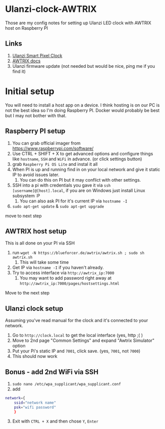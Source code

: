# Ulanzi-clock-AWTRIX
Those are my config notes for setting up Ulanzi LED clock with AWTRIX host on Raspberry PI

## Links
1. [Ulanzi Smart Pixel Clock](https://www.ulanzi.com/products/ulanzi-pixel-smart-clock-2882)
2. [AWTRIX docs](https://awtrixdocs.blueforcer.de/#/en-en/host?id=quickstart)
3. Ulanzi firmware update (not needed but would be nice, ping me if you find it)

# Initial setup
You will need to install a host app on a device. I think hosting is on our PC is not the best idea so  I'm doing Raspberry PI. 
Docker would probably be best but I may not bother with that.

## Raspberry PI setup
1. You can grab official imager from https://www.raspberrypi.com/software/
2. Use CTRL + SHIFT + X to get advanced options and configure things like `hostname`, `SSH` and `WiFi` in advance. (or click settings button)
3. grab `Raspberry Pi OS Lite` and instal it all
4. When PI is up and running find in on your local network and give it static IP to avoid issues later.
   1. You can do this on PI but it may conflict with other settings.
5. SSH into a pi with credentials you gave it via `ssh [username]@[host].local`, if you are on Windows just install Linux subsystem :P
   1. You can also ask PI for it's current IP via `hostname -I`
6. `sudo apt-get update` & `sudo apt-get upgrade`
   
move to next step

## AWTRIX host setup
This is all done on your PI via SSH
1. run `wget -N https://blueforcer.de/awtrix/awtrix.sh ; sudo sh awtrix.sh`
   1. This will take some time
2. Get IP via `hostname -I` if you haven't already.
3. Try to access interface via `http://awtrix_ip:7000`
   1. You may want to add password right away at `http://awtrix_ip:7000/pages/hostsettings.html`

Move to the next step

## Ulanzi clock setup
Assuming you've read manual for the clock and it's connected to your network.
1. Go to `http://clock.local` to get the local interface (yes, http ;( )
2. Move to 2nd page "Common Settings" and expand "Awtrix Simulator" option
3. Put your Pi's static IP and `7001`, click save. (yes, `7001`, not `7000`)
4. This should now work


## Bonus - add 2nd WiFi via SSH
1. `sudo nano /etc/wpa_supplicant/wpa_supplicant.conf`
2. add
```bash
network={
    ssid="network name"
    psk="wifi password"
    }
```
3. Exit with  `CTRL + X` and then chose `Y`, `Enter`
